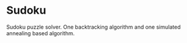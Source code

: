 # Sudoku

Sudoku puzzle solver. One backtracking algorithm and one simulated annealing based algorithm. 
